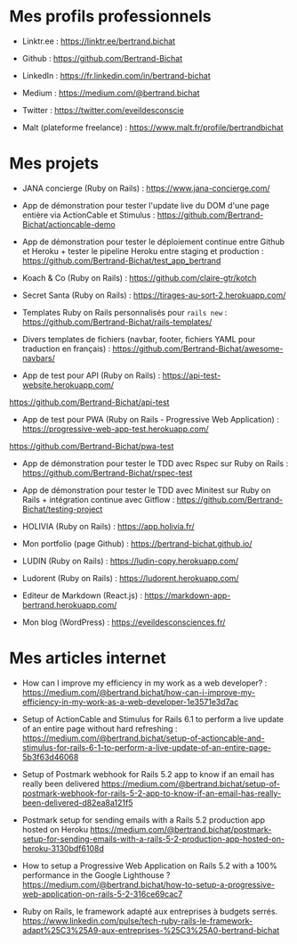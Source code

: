 # Mes profils professionnels

* Linktr.ee : https://linktr.ee/bertrand.bichat

* Github : https://github.com/Bertrand-Bichat

* LinkedIn : https://fr.linkedin.com/in/bertrand-bichat

* Medium : https://medium.com/@bertrand.bichat

* Twitter : https://twitter.com/eveildesconscie

* Malt (plateforme freelance) : https://www.malt.fr/profile/bertrandbichat

# Mes projets

* JANA concierge (Ruby on Rails) : https://www.jana-concierge.com/

* App de démonstration pour tester l'update live du DOM d'une page entière via ActionCable et Stimulus : https://github.com/Bertrand-Bichat/actioncable-demo

* App de démonstration pour tester le déploiement continue entre Github et Heroku + tester le pipeline Heroku entre staging et production : https://github.com/Bertrand-Bichat/test_app_bertrand

* Koach & Co (Ruby on Rails) : https://github.com/claire-gtr/kotch

* Secret Santa (Ruby on Rails) : https://tirages-au-sort-2.herokuapp.com/

* Templates Ruby on Rails personnalisés pour `rails new` : https://github.com/Bertrand-Bichat/rails-templates/

* Divers templates de fichiers (navbar, footer, fichiers YAML pour traduction en français) : https://github.com/Bertrand-Bichat/awesome-navbars/

* App de test pour API (Ruby on Rails) : https://api-test-website.herokuapp.com/

https://github.com/Bertrand-Bichat/api-test

* App de test pour PWA (Ruby on Rails - Progressive Web Application) : https://progressive-web-app-test.herokuapp.com/

https://github.com/Bertrand-Bichat/pwa-test

* App de démonstration pour tester le TDD avec Rspec sur Ruby on Rails : https://github.com/Bertrand-Bichat/rspec-test

* App de démonstration pour tester le TDD avec Minitest sur Ruby on Rails + intégration continue avec Gitflow : https://github.com/Bertrand-Bichat/testing-project

* HOLIVIA (Ruby on Rails) : https://app.holivia.fr/

* Mon portfolio (page Github) : https://bertrand-bichat.github.io/

* LUDIN (Ruby on Rails) : https://ludin-copy.herokuapp.com/

* Ludorent (Ruby on Rails) : https://ludorent.herokuapp.com/

* Editeur de Markdown (React.js) : https://markdown-app-bertrand.herokuapp.com/

* Mon blog (WordPress) : https://eveildesconsciences.fr/

# Mes articles internet

* How can I improve my efficiency in my work as a web developer? : https://medium.com/@bertrand.bichat/how-can-i-improve-my-efficiency-in-my-work-as-a-web-developer-1e3571e3d7ac

* Setup of ActionCable and Stimulus for Rails 6.1 to perform a live update of an entire page without hard refreshing : https://medium.com/@bertrand.bichat/setup-of-actioncable-and-stimulus-for-rails-6-1-to-perform-a-live-update-of-an-entire-page-5b3f63d46068

* Setup of Postmark webhook for Rails 5.2 app to know if an email has really been delivered https://medium.com/@bertrand.bichat/setup-of-postmark-webhook-for-rails-5-2-app-to-know-if-an-email-has-really-been-delivered-d82ea8a121f5

* Postmark setup for sending emails with a Rails 5.2 production app hosted on Heroku https://medium.com/@bertrand.bichat/postmark-setup-for-sending-emails-with-a-rails-5-2-production-app-hosted-on-heroku-3130bdf6108d

* How to setup a Progressive Web Application on Rails 5.2 with a 100% performance in the Google Lighthouse ? https://medium.com/@bertrand.bichat/how-to-setup-a-progressive-web-application-on-rails-5-2-316ce69cac7

* Ruby on Rails, le framework adapté aux entreprises à budgets serrés. https://www.linkedin.com/pulse/tech-ruby-rails-le-framework-adapt%25C3%25A9-aux-entreprises-%25C3%25A0-bertrand-bichat
